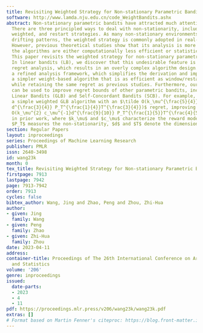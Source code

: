 ```yaml
---
title: Revisiting Weighted Strategy for Non-stationary Parametric Bandits
software: http://www.lamda.nju.edu.cn/code_WeightBandits.ashx
abstract: Non-stationary parametric bandits have attracted much attention recently.
  There are three principled ways to deal with non-stationarity, including sliding-window,
  weighted, and restart strategies. As many non-stationary environments exhibit gradual
  drifting patterns, the weighted strategy is commonly adopted in real-world applications.
  However, previous theoretical studies show that its analysis is more involved and
  the algorithms are either computationally less efficient or statistically suboptimal.
  This paper revisits the weighted strategy for non-stationary parametric bandits.
  In linear bandits (LB), we discover that this undesirable feature is due to an inadequate
  regret analysis, which results in an overly complex algorithm design. We propose
  a refined analysis framework, which simplifies the derivation and importantly produces
  a simpler weight-based algorithm that is as efficient as window/restart-based algorithms
  while retaining the same regret as previous studies. Furthermore, our new framework
  can be used to improve regret bounds of other parametric bandits, including Generalized
  Linear Bandits (GLB) and Self-Concordant Bandits (SCB). For example, we develop
  a simple weighted GLB algorithm with an $\tilde O(k_\mu^{\frac{5}{4}} c_\mu^{-\frac{3}{4}}
  d^{\frac{3}{4}} P_T^{\frac{1}{4}}T^{\frac{3}{4}})$ regret, improving the $\tilde
  O(k_\mu^{2} c_\mu^{-1}d^{\frac{9}{10}} P_T^{\frac{1}{5}}T^{\frac{4}{5}})$ bound
  in prior work, where $k_\mu$ and $c_\mu$ characterize the reward model’s nonlinearity,
  $P_T$ measures the non-stationarity, $d$ and $T$ denote the dimension and time horizon.
section: Regular Papers
layout: inproceedings
series: Proceedings of Machine Learning Research
publisher: PMLR
issn: 2640-3498
id: wang23k
month: 0
tex_title: Revisiting Weighted Strategy for Non-stationary Parametric Bandits
firstpage: 7913
lastpage: 7942
page: 7913-7942
order: 7913
cycles: false
bibtex_author: Wang, Jing and Zhao, Peng and Zhou, Zhi-Hua
author:
- given: Jing
  family: Wang
- given: Peng
  family: Zhao
- given: Zhi-Hua
  family: Zhou
date: 2023-04-11
address:
container-title: Proceedings of The 26th International Conference on Artificial Intelligence
  and Statistics
volume: '206'
genre: inproceedings
issued:
  date-parts:
  - 2023
  - 4
  - 11
pdf: https://proceedings.mlr.press/v206/wang23k/wang23k.pdf
extras: []
# Format based on Martin Fenner's citeproc: https://blog.front-matter.io/posts/citeproc-yaml-for-bibliographies/
---
```

